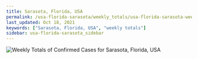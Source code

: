```yaml
---
title: Sarasota, Florida, USA
permalink: /usa-florida-sarasota/weekly_totals/usa-florida-sarasota-weekly_totals.html
last_updated: Oct 18, 2021
keywords: ["Sarasota, Florida, USA", "weekly totals"]
sidebar: usa-florida-sarasota_sidebar
---
```


![Weekly Totals of Confirmed Cases for Sarasota, Florida, USA](/covid_tracker/images/graphs/usa-florida-sarasota-weekly_totals_graph.png)
